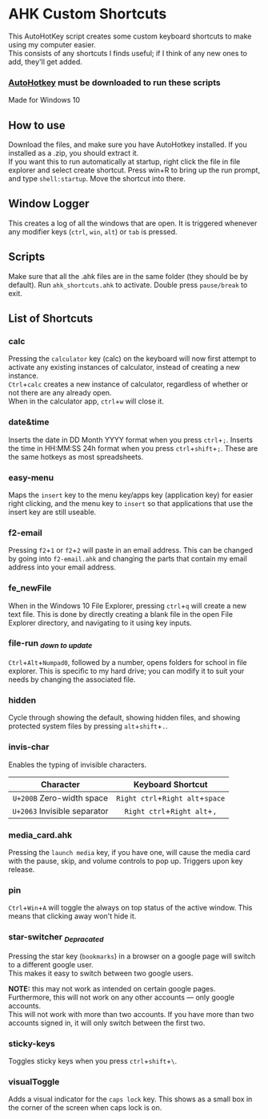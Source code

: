 # AHK Custom Shortcuts
This AutoHotKey script creates some custom keyboard shortcuts to make using my computer easier.  
This consists of any shortcuts I finds useful; if I think of any new ones to add, they'll get added.

### [AutoHotkey](https://www.autohotkey.com/) must be downloaded to run these scripts
Made for Windows 10

## How to use
Download the files, and make sure you have AutoHotkey installed. If you installed as a .zip, you should extract it.  
If you want this to run automatically at startup, right click the file in file explorer and select create shortcut. Press win+R to bring up the run prompt, and type `shell:startup`. Move the shortcut into there.

## Window Logger
This creates a log of all the windows that are open. It is triggered whenever any modifier keys (`ctrl`, `win`, `alt`) or `tab` is pressed.

## Scripts
Make sure that all the .ahk files are in the same folder (they should be by default). Run `ahk_shortcuts.ahk` to activate. Double press `pause/break` to exit.

## List of Shortcuts
### calc
Pressing the `calculator` key (calc) on the keyboard will now first attempt to activate any existing instances of calculator, instead of creating a new instance.  
`Ctrl`+`calc` creates a new instance of calculator, regardless of whether or not there are any already open.  
When in the calculator app, `ctrl`+`w` will close it.  

### date&time
Inserts the date in DD Month YYYY format when you press `ctrl`+`;`. Inserts the time in HH:MM:SS 24h format when you press `ctrl`+`shift`+`;`. These are the same hotkeys as most spreadsheets.

### easy-menu
Maps the `insert` key to the menu key/apps key (application key) for easier right clicking, and the menu key to `insert` so that applications that use the insert key are still useable.

### f2-email
Pressing `f2`+`1` or `f2`+`2` will paste in an email address. This can be changed by going into `f2-email.ahk` and changing the parts that contain my email address into your email address.

### fe_newFile
When in the Windows 10 File Explorer, pressing `ctrl`+`q` will create a new text file. This is done by directly creating a blank file in the open File Explorer directory, and navigating to it using key inputs.

### file-run <sub>_down to update_</sub>
`Ctrl`+`Alt`+`Numpad0`, followed by a number, opens folders for school in file explorer. This is specific to my hard drive; you can modify it to suit your needs by changing the associated file.

### hidden
Cycle through showing the default, showing hidden files, and showing protected system files by pressing `alt`+`shift`+`.`.

### invis-char
Enables the typing of invisible characters.

| Character | Keyboard Shortcut |
| :-------: | :---------------: |
| `U+200B` Zero-width space | `Right ctrl`+`Right alt`+`space`|
| `U+2063` Invisible separator | `Right ctrl`+`Right alt`+`,`|


### media_card.ahk
Pressing the `launch media` key, if you have one, will cause the media card with the pause, skip, and volume controls to pop up. Triggers upon key release.

### pin
`Ctrl`+`Win`+`A` will toggle the always on top status of the active window. This means that clicking away won't hide it.

### star-switcher <sub>_Depracated_</sub>
Pressing the star key (`bookmarks`) in a browser on a google page will switch to a different google user.  
This makes it easy to switch between two google users.

**NOTE:** this may not work as intended on certain google pages. Furthermore, this will not work on any other accounts — only google accounts.  
This will not work with more than two accounts. If you have more than two accounts signed in, it will only switch between the first two.  

### sticky-keys
Toggles sticky keys when you press `ctrl`+`shift`+`\`.

### visualToggle
Adds a visual indicator for the `caps lock` key. This shows as a small box in the corner of the screen when caps lock is on.

##